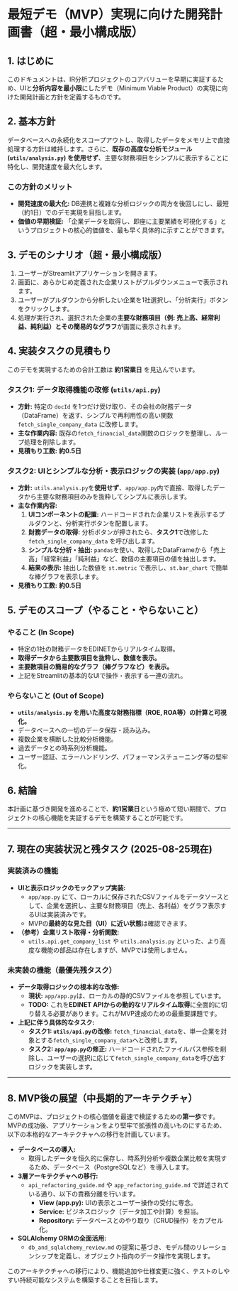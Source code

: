 # 最短デモ（MVP）実現に向けた開発計画書（超・最小構成版）

## 1. はじめに

このドキュメントは、IR分析プロジェクトのコアバリューを早期に実証するため、UIと**分析内容を最小限**にしたデモ（Minimum Viable Product）の実現に向けた開発計画と方針を定義するものです。

## 2. 基本方針

データベースへの永続化をスコープアウトし、取得したデータをメモリ上で直接処理する方針は維持します。さらに、**既存の高度な分析モジュール (`utils/analysis.py`) を使用せず**、主要な財務項目をシンプルに表示することに特化し、開発速度を最大化します。

### この方針のメリット
- **開発速度の最大化:** DB連携と複雑な分析ロジックの両方を後回しにし、最短（約1日）でのデモ実現を目指します。
- **価値の早期検証:** 「企業データを取得し、即座に主要業績を可視化する」というプロジェクトの核心的価値を、最も早く具体的に示すことができます。

## 3. デモのシナリオ（超・最小構成版）

1.  ユーザーがStreamlitアプリケーションを開きます。
2.  画面に、あらかじめ定義された企業リストがプルダウンメニューで表示されます。
3.  ユーザーがプルダウンから分析したい企業を1社選択し、「分析実行」ボタンをクリックします。
4.  処理が実行され、選択された企業の**主要な財務項目（例: 売上高、経常利益、純利益）とその簡易的なグラフ**が画面に表示されます。

## 4. 実装タスクの見積もり

このデモを実現するための合計工数は **約1営業日** を見込んでいます。

### タスク1: データ取得機能の改修 (`utils/api.py`)

- **方針:** 特定の `docId` を1つだけ受け取り、その会社の財務データ（DataFrame）を返す、シンプルで再利用性の高い関数 `fetch_single_company_data` に改修します。
- **主な作業内容:** 既存の`fetch_financial_data`関数のロジックを整理し、ループ処理を削除します。
- **見積もり工数:** **約0.5日**

### タスク2: UIとシンプルな分析・表示ロジックの実装 (`app/app.py`)

- **方針:** `utils.analysis.py`を**使用せず**、`app/app.py`内で直接、取得したデータから主要な財務項目のみを抜粋してシンプルに表示します。
- **主な作業内容:**
  1.  **UIコンポーネントの配置:** ハードコードされた企業リストを表示するプルダウンと、分析実行ボタンを配置します。
  2.  **財務データの取得:** 分析ボタンが押されたら、**タスク1**で改修した `fetch_single_company_data` を呼び出します。
  3.  **シンプルな分析・抽出:** `pandas`を使い、取得したDataFrameから「売上高」「経常利益」「純利益」など、数個の主要項目の値を抽出します。
  4.  **結果の表示:** 抽出した数値を `st.metric` で表示し、`st.bar_chart` で簡単な棒グラフを表示します。
- **見積もり工数:** **約0.5日**

## 5. デモのスコープ（やること・やらないこと）

### やること (In Scope)
- 特定の1社の財務データをEDINETからリアルタイム取得。
- **取得データから主要数項目を抜粋し、数値を表示。**
- **主要数項目の簡易的なグラフ（棒グラフなど）を表示。**
- 上記をStreamlitの基本的なUIで操作・表示する一連の流れ。

### やらないこと (Out of Scope)
- **`utils/analysis.py` を用いた高度な財務指標（ROE, ROA等）の計算と可視化。**
- データベースへの一切のデータ保存・読み込み。
- 複数企業を横断した比較分析機能。
- 過去データとの時系列分析機能。
- ユーザー認証、エラーハンドリング、パフォーマンスチューニング等の堅牢化。

## 6. 結論

本計画に基づき開発を進めることで、**約1営業日**という極めて短い期間で、プロジェクトの核心機能を実証するデモを構築することが可能です。

---

## 7. 現在の実装状況と残タスク (2025-08-25現在)

### 実装済みの機能

- **UIと表示ロジックのモックアップ実装:**
  - `app/app.py` にて、ローカルに保存されたCSVファイルをデータソースとして、企業を選択し、主要な財務項目（売上、各利益）をグラフ表示するUIは実装済みです。
  - MVPの**最終的な見た目（UI）に近い状態**は確認できます。
- **（参考）企業リスト取得・分析関数:**
  - `utils.api.get_company_list` や `utils.analysis.py` といった、より高度な機能の部品は存在しますが、MVPでは使用しません。

### 未実装の機能（最優先残タスク）

- **データ取得ロジックの根本的な改修:**
  - **現状:** `app/app.py`は、ローカルの静的CSVファイルを参照しています。
  - **TODO:** これを**EDINET APIからの動的なリアルタイム取得**に全面的に切り替える必要があります。これがMVP達成のための最重要課題です。
- **上記に伴う具体的なタスク:**
  - **タスク1: `utils/api.py`の改修:** `fetch_financial_data`を、単一企業を対象とする`fetch_single_company_data`へと改修します。
  - **タスク2: `app/app.py`の修正:** ハードコードされたファイルパス参照を削除し、ユーザーの選択に応じて`fetch_single_company_data`を呼び出すロジックを実装します。

---

## 8. MVP後の展望（中長期的アーキテクチャ）

このMVPは、プロジェクトの核心価値を最速で検証するための**第一歩**です。
MVPの成功後、アプリケーションをより堅牢で拡張性の高いものにするため、以下の本格的なアーキテクチャへの移行を計画しています。

- **データベースの導入:**
  - 取得したデータを恒久的に保存し、時系列分析や複数企業比較を実現するため、データベース（PostgreSQLなど）を導入します。
- **3層アーキテクチャへの移行:**
  - `api_refactoring_guide.md` や `app_refactoring_guide.md` で詳述されている通り、以下の責務分離を行います。
    - **View (app.py):** UIの表示とユーザー操作の受付に専念。
    - **Service:** ビジネスロジック（データ加工や計算）を担当。
    - **Repository:** データベースとのやり取り（CRUD操作）をカプセル化。
- **SQLAlchemy ORMの全面活用:**
  - `db_and_sqlalchemy_review.md` の提案に基づき、モデル間のリレーションシップを定義し、オブジェクト指向のデータ操作を実現します。

このアーキテクチャへの移行により、機能追加や仕様変更に強く、テストのしやすい持続可能なシステムを構築することを目指します。